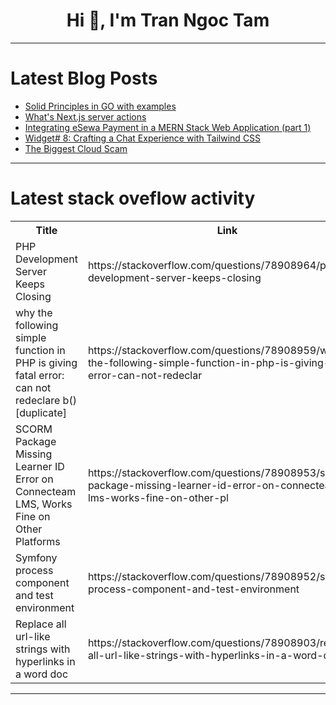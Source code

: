 <h1 align="center">Hi 👋, I'm Tran Ngoc Tam</h1>

---

# Latest Blog Posts 
<!-- BLOG-POST-LIST:START -->
- [Solid Principles in GO with examples](https://dev.to/pyrolass/solid-principles-in-go-with-examples-o55)
- [What&#39;s Next.js server actions](https://dev.to/ccsunnydev/whats-nextjs-server-actions-n2o)
- [Integrating eSewa Payment in a MERN Stack Web Application &lpar;part 1&rpar;](https://dev.to/invisibleworld/integrating-esewa-payment-in-a-mern-stack-web-application-part-1-35bi)
- [Widget# 8: Crafting a Chat Experience with Tailwind CSS](https://dev.to/dilsemonk/widget-8-crafting-a-chat-experience-with-tailwind-css-j97)
- [The Biggest Cloud Scam](https://dev.to/mkdev/the-biggest-cloud-scam-1jcg)
<!-- BLOG-POST-LIST:END -->

---

# Latest stack oveflow activity
<table>
  <tr><th>Title</th><th>Link</th></tr>
  <!-- STACKOVERFLOW:START --><tr><td>PHP Development Server Keeps Closing</td><td>https://stackoverflow.com/questions/78908964/php-development-server-keeps-closing</td></tr><tr><td>why the following simple function in PHP is giving fatal error: can not redeclare b&lpar;&rpar; [duplicate]</td><td>https://stackoverflow.com/questions/78908959/why-the-following-simple-function-in-php-is-giving-fatal-error-can-not-redeclar</td></tr><tr><td>SCORM Package Missing Learner ID Error on Connecteam LMS, Works Fine on Other Platforms</td><td>https://stackoverflow.com/questions/78908953/scorm-package-missing-learner-id-error-on-connecteam-lms-works-fine-on-other-pl</td></tr><tr><td>Symfony process component and test environment</td><td>https://stackoverflow.com/questions/78908952/symfony-process-component-and-test-environment</td></tr><tr><td>Replace all url-like strings with hyperlinks in a word doc</td><td>https://stackoverflow.com/questions/78908903/replace-all-url-like-strings-with-hyperlinks-in-a-word-doc</td></tr><!-- STACKOVERFLOW:END -->
</table>

---


